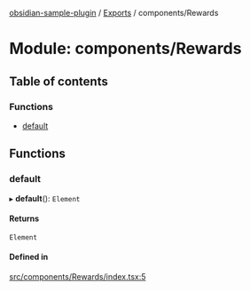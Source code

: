 [obsidian-sample-plugin](../README.md) / [Exports](../modules.md) / components/Rewards

# Module: components/Rewards

## Table of contents

### Functions

- [default](components_Rewards.md#default)

## Functions

### default

▸ **default**(): `Element`

#### Returns

`Element`

#### Defined in

[src/components/Rewards/index.tsx:5](https://github.com/dromse/personal-grind-manager/blob/1abcd9e/src/components/Rewards/index.tsx#L5)
